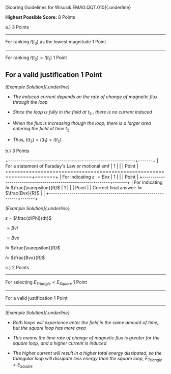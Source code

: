 [Scoring Guidelines for Wisusik.EMAG.QQT.010]{.underline}

**Highest Possible Score:** 8 Points

a.) 3 Points

  -----------------------------------------------------------------------
  For ranking $I(t_{3})$ as the lowest magnitude                 1 Point
  -------------------------------------------------------------- --------
  For ranking $I(t_{2}) > I(t_{1})$                              1 Point

  For a valid justification                                      1 Point
  -----------------------------------------------------------------------

*[Example Solution]{.underline}*

-   *The induced current depends on the rate of change of magnetic flux
    through the loop*

-   *Since the loop is fully in the field at* $t_{3}$ *, there is no
    current induced*

-   *When the flux is increasing though the loop, there is a larger area
    entering the field at time* $t_{2}$

-   *Thus,* $I(t_{3}) < I(t_{1}) < I(t_{2})$

b.) 3 Points

+--------------------------------------------------------------+-------+
| For a statement of Faraday's Law or motional emf             | 1     |
|                                                              | Point |
+==============================================================+=======+
| For indicating $\varepsilon$ $= Bvx$                         | 1     |
|                                                              | Point |
+--------------------------------------------------------------+-------+
| For indicating $I =$ $\frac{\varepsilon}{R}$                 | 1     |
|                                                              | Point |
| Correct final answer: $I =$ $\frac{Bvx}{R}$                  |       |
+--------------------------------------------------------------+-------+

*[Example Solution]{.underline}*

$\varepsilon$ $=$ $\frac{d\Phi}{dt}$

$= Bvl$

$= Bvx$

$I =$ $\frac{\varepsilon}{R}$

$I =$ $\frac{Bvx}{R}$

c.) 2 Points

  -----------------------------------------------------------------------
  For selecting $E_{Triangle} < E_{Square}$                      1 Point
  -------------------------------------------------------------- --------
  For a valid justification                                      1 Point

  -----------------------------------------------------------------------

*[Example Solution]{.underline}*

-   *Both loops will experience enter the field in the same amount of
    time, but the square loop has more area*

-   *This means the time rate of change of magnetic flux is greater for
    the square loop, and a higher current is induced*

-   *The higher current will result in a higher total energy dissipated,
    so the triangular loop will dissipate less energy than the square
    loop,* $E_{Triangle} < E_{Square}$
